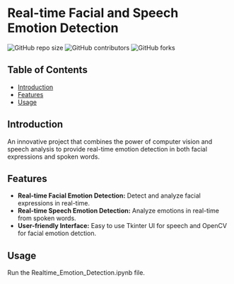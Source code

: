 # Real-time Facial and Speech Emotion Detection

![GitHub repo size](https://img.shields.io/github/repo-size/Shuaib21803/Realtime-Emotion-Detection)
![GitHub contributors](https://img.shields.io/github/contributors/Shuaib21803/Realtime-Emotion-Detection)
![GitHub forks](https://img.shields.io/github/forks/Shuaib21803/Realtime-Emotion-Detection)

## Table of Contents
- [Introduction](#introduction)
- [Features](#features)
- [Usage](#usage)

## Introduction

An innovative project that combines the power of computer vision and speech analysis to provide real-time emotion detection in both facial expressions and spoken words. 

## Features

- **Real-time Facial Emotion Detection:** Detect and analyze facial expressions in real-time.
- **Real-time Speech Emotion Detection:** Analyze emotions in real-time from spoken words.
- **User-friendly Interface:** Easy to use Tkinter UI for speech and OpenCV for facial emotion detction.

## Usage

Run the Realtime_Emotion_Detection.ipynb file.
